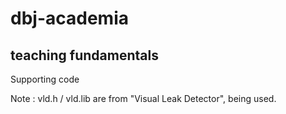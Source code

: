 # dbj-academia
## teaching fundamentals
Supporting code

Note : vld.h / vld.lib are from "Visual Leak Detector", being used.
